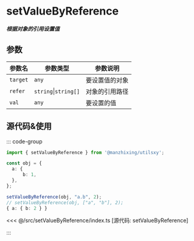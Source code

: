 # setValueByReference

 **_根据对象的引用设置值_**

## 参数

| 参数名   | 参数类型             | 参数说明       |
| -------- | -------------------- | -------------- |
| `target` | `any`                | 要设置值的对象 |
| `refer`  | `string`\|`string[]` | 对象的引用路径 |
| `val`    | `any`                | 要设置的值     |

## 源代码&使用

::: code-group

```ts [使用]
import { setValueByReference } from '@manzhixing/utilsxy';

const obj = {
  a: {
      b: 1,
  },
};

setValueByReference(obj, "a.b", 2);
// setValueByReference(obj, ["a", "b"], 2);
{ a: { b: 2 } }
```

<<< @/src/setValueByReference/index.ts [源代码: setValueByReference]

:::
